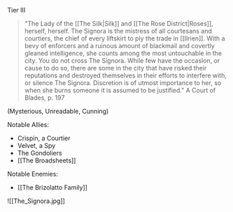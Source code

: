 Tier III

>"The Lady of the [[The Silk|Silk]] and [[The Rose District|Roses]], herself, herself. The Signora is the mistress of
all courtesans and courtiers, the chief of every liftskirt to ply the trade in [[Ilrien]].
With a bevy of enforcers and a ruinous amount of blackmail and covertly gleaned
intelligence, she counts among the most untouchable in the city.
You do not cross The Signora. While few have the occasion, or
cause to do so, there are some in the city that have risked their reputations and
destroyed themselves in their efforts to interfere with, or silence The Signora.
Discretion is of utmost importance to her, so when she burns someone it is
assumed to be justified."
> A Court of Blades, p. 197

(Mysterious, Unreadable, Cunning)

Notable Allies:
- Crispin, a Courtier
- Velvet, a Spy
- The Gondoliers
- [[The Broadsheets]]

Notable Enemies:
- [[The Brizolatto Family]]

![[The_Signora.jpg]]